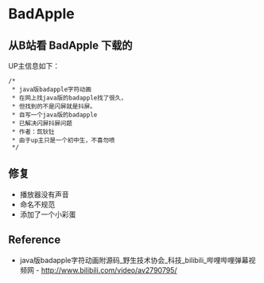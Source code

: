# BadApple

## 从B站看 BadApple 下载的
UP主信息如下：
```
/*
 * java版badapple字符动画
 * 在网上找java版的badapple找了很久，
 * 但找到的不是闪屏就是抖屏。
 * 自写一个java版的badapple
 * 已解决闪屏抖屏问题
 * 作者：氙钬钍
 * 由于up主只是一个初中生，不喜勿喷
 */

```
## 修复
- 播放器没有声音
- 命名不规范
- 添加了一个小彩蛋

## Reference
- java版badapple字符动画附源码_野生技术协会_科技_bilibili_哔哩哔哩弹幕视频网 - http://www.bilibili.com/video/av2790795/
